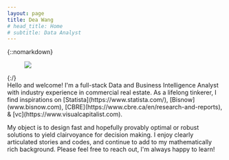 ```yaml
---
layout: page
title: Dea Wang
# head_title: Home
# subtitle: Data Analyst
---
```


<div class="pretty-links">

{::nomarkdown} 
<figure class="site-profile">
    <img src="{{ site.baseurl }}/assets/img/profile.jpg">
</figure>
{:/}

<div class="lead lead-about">
Hello and welcome! I'm a full-stack Data and Business Intelligence Analyst with industry experience in commercial real estate. As a lifelong tinkerer, I find inspirations on [Statista](https://www.statista.com/), [Bisnow](www.bisnow.com), [CBRE](https://www.cbre.ca/en/research-and-reports), & [vc](https://www.visualcapitalist.com).

My object is to design fast and hopefully provably optimal or robust solutions to yield clairvoyance for decision making. I enjoy clearly articulated stories and codes, and continue to add to my mathematically rich background. Please feel free to reach out, I'm always happy to learn!
</div>


</div>
